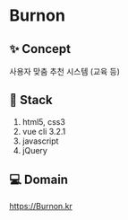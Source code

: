 # Burnon

## ✨ Concept
사용자 맞춤 추천 시스템 (교육 등)


## 🔨 Stack
1. html5, css3
2. vue cli 3.2.1
3. javascript
4. jQuery


## 💻 Domain
https://Burnon.kr
